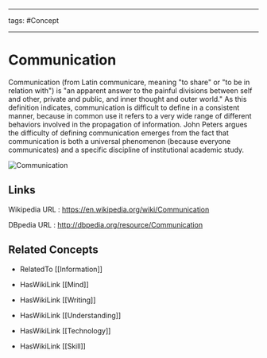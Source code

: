 




---

tags: #Concept

---
# Communication


Communication (from Latin communicare, meaning "to share" or "to be in relation with") is "an apparent answer to the painful divisions between self and other, private and public, and inner thought and outer world." As this definition indicates, communication is difficult to define in a consistent manner, because in common use it refers to a very wide range of different behaviors involved in the propagation of information. John Peters argues the difficulty of defining communication emerges from the fact that communication is both a universal phenomenon (because everyone communicates) and a specific discipline of institutional academic study.

![Communication](http://commons.wikimedia.org/wiki/Special:FilePath/Communication_shannon-weaver2.svg?width=300)


## Links


Wikipedia URL : https://en.wikipedia.org/wiki/Communication

DBpedia URL : http://dbpedia.org/resource/Communication


## Related Concepts


- RelatedTo [[Information]]

- HasWikiLink [[Mind]]

- HasWikiLink [[Writing]]

- HasWikiLink [[Understanding]]

- HasWikiLink [[Technology]]

- HasWikiLink [[Skill]]